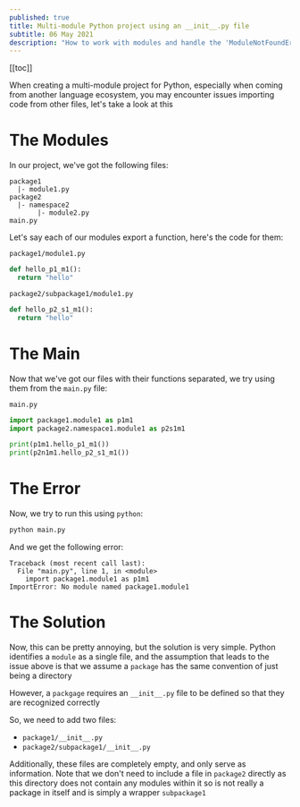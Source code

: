 ```yaml
---
published: true
title: Multi-module Python project using an __init__.py file
subtitle: 06 May 2021
description: "How to work with modules and handle the 'ModuleNotFoundError: No module named ...' error"
---
```


[[toc]]

When creating a multi-module project for Python, especially when coming from another language ecosystem, you may encounter issues importing code from other files, let's take a look at this

# The Modules

In our project, we've got the following files:

```
package1
  |- module1.py
package2
  |- namespace2
       |- module2.py
main.py
```

Let's say each of our modules export a function, here's the code for them:

`package1/module1.py`

```py
def hello_p1_m1():
  return "hello"
```

`package2/subpackage1/module1.py`

```py
def hello_p2_s1_m1():
  return "hello"
```

# The Main

Now that we've got our files with their functions separated, we try using them from the `main.py` file:

`main.py`

```py
import package1.module1 as p1m1
import package2.namespace1.module1 as p2s1m1

print(p1m1.hello_p1_m1())
print(p2n1m1.hello_p2_s1_m1())
```

# The Error

Now, we try to run this using `python`:

```sh
python main.py
```

And we get the following error:

```
Traceback (most recent call last):
  File "main.py", line 1, in <module>
    import package1.module1 as p1m1
ImportError: No module named package1.module1
```

# The Solution

Now, this can be pretty annoying, but the solution is very simple. Python identifies a `module` as a single file, and the assumption that leads to the issue above is that we assume a `package` has the same convention of just being a directory

However, a `packgage` requires an `__init__.py` file to be defined so that they are recognized correctly

So, we need to add two files:

- `package1/__init__.py`
- `package2/subpackage1/__init__.py`

Additionally, these files are completely empty, and only serve as information. Note that we don't need to include a file in `package2` directly as this directory does not contain any modules within it so is not really a package in itself and is simply a wrapper `subpackage1`
